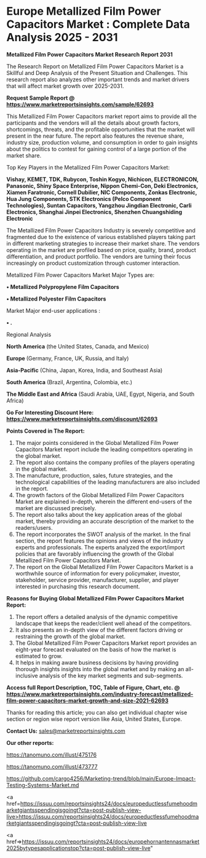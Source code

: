 # Europe Metallized Film Power Capacitors Market : Complete Data Analysis 2025 - 2031

<strong>Metallized Film Power Capacitors Market Research Report 2031</strong>

The Research Report on Metallized Film Power Capacitors Market is a Skillful and Deep Analysis of the Present Situation and Challenges. This research report also analyzes other important trends and market drivers that will affect market growth over 2025-2031.

<strong>Request Sample Report @ <a href=https://www.marketreportsinsights.com/sample/62693>https://www.marketreportsinsights.com/sample/62693</a></strong>

This Metallized Film Power Capacitors market report aims to provide all the participants and the vendors will all the details about growth factors, shortcomings, threats, and the profitable opportunities that the market will present in the near future. The report also features the revenue share, industry size, production volume, and consumption in order to gain insights about the politics to contest for gaining control of a large portion of the market share.

Top Key Players in the Metallized Film Power Capacitors Market:

<strong>Vishay, KEMET, TDK, Rubycon, Toshin Kogyo, Nichicon, ELECTRONICON, Panasonic, Shiny Space Enterprise, Nippon Chemi-Con, Deki Electronics, Xiamen Faratronic, Cornell Dubilier, NIC Components, Zonkas Electronic, Hua Jung Components, STK Electronics (Pelco Component Technologies), Suntan Capacitors, Yangzhou Jingdian Electronic, Carli Electronics, Shanghai Jinpei Electronics, Shenzhen Chuangshiding Electronic</strong>

The Metallized Film Power Capacitors Industry is severely competitive and fragmented due to the existence of various established players taking part in different marketing strategies to increase their market share. The vendors operating in the market are profiled based on price, quality, brand, product differentiation, and product portfolio. The vendors are turning their focus increasingly on product customization through customer interaction.

Metallized Film Power Capacitors Market Major Types are:

<strong>• Metallized Polypropylene Film Capacitors

• Metallized Polyester Film Capacitors</strong>

Market Major end-user applications :

<strong>• .</strong>

Regional Analysis

</u><strong><b>North America</b></strong> (the United States, Canada, and Mexico)

<strong><b>Europe </b></strong>(Germany, France, UK, Russia, and Italy)

<strong><b>Asia-Pacific</b></strong> (China, Japan, Korea, India, and Southeast Asia)

<strong><b>South America</b></strong> (Brazil, Argentina, Colombia, etc.)

<strong><b>The Middle East and Africa</b></strong> (Saudi Arabia, UAE, Egypt, Nigeria, and South Africa)

<strong>Go For Interesting Discount Here: <a href=https://www.marketreportsinsights.com/discount/62693>https://www.marketreportsinsights.com/discount/62693</a></strong>

<strong>Points Covered in The Report:</strong>
<ol>
  <li>The major points considered in the Global Metallized Film Power Capacitors Market report include the leading competitors operating in the global market.</li>
  <li>The report also contains the company profiles of the players operating in the global market.</li>
  <li>The manufacture, production, sales, future strategies, and the technological capabilities of the leading manufacturers are also included in the report.</li>
  <li>The growth factors of the Global Metallized Film Power Capacitors Market are explained in-depth, wherein the different end-users of the market are discussed precisely.</li>
  <li>The report also talks about the key application areas of the global market, thereby providing an accurate description of the market to the readers/users.</li>
  <li>The report incorporates the SWOT analysis of the market. In the final section, the report features the opinions and views of the industry experts and professionals. The experts analyzed the export/import policies that are favorably influencing the growth of the Global Metallized Film Power Capacitors Market.</li>
  <li>The report on the Global Metallized Film Power Capacitors Market is a worthwhile source of information for every policymaker, investor, stakeholder, service provider, manufacturer, supplier, and player interested in purchasing this research document.</li>
</ol>
<strong>Reasons for Buying Global Metallized Film Power Capacitors Market Report:</strong>

<ol>
  <li>The report offers a detailed analysis of the dynamic competitive landscape that keeps the reader/client well ahead of the competitors.</li>
  <li>It also presents an in-depth view of the different factors driving or restraining the growth of the global market.</li>
  <li>The Global Metallized Film Power Capacitors Market report provides an eight-year forecast evaluated on the basis of how the market is estimated to grow.</li>
  <li>It helps in making aware business decisions by having providing thorough insights insights into the global market and by making an all-inclusive analysis of the key market segments and sub-segments.</li>
</ol>
<strong>Access full Report Description, TOC, Table of Figure, Chart, etc. @ <a href=https://www.marketreportsinsights.com/industry-forecast/metallized-film-power-capacitors-market-growth-and-size-2021-62693>https://www.marketreportsinsights.com/industry-forecast/metallized-film-power-capacitors-market-growth-and-size-2021-62693</a></strong>


Thanks for reading this article; you can also get individual chapter wise section or region wise report version like Asia, United States, Europe.

<strong>Contact Us:</strong>
sales@marketreportsinsights.com

<strong>Our other reports:</strong>

<a href=https://tanomuno.com/illust/475176>https://tanomuno.com/illust/475176</a>

<a href=https://tanomuno.com/illust/473777>https://tanomuno.com/illust/473777</a>

<a href=https://github.com/cargo4256/Marketing-trend/blob/main/Europe-Impact-Testing-Systems-Market.md>https://github.com/cargo4256/Marketing-trend/blob/main/Europe-Impact-Testing-Systems-Market.md</a>

<a href=https://issuu.com/reportsinsights24/docs/europeductlessfumehoodmarketgiantsspendingisgoingt?cta=post-publish-view-live>https://issuu.com/reportsinsights24/docs/europeductlessfumehoodmarketgiantsspendingisgoingt?cta=post-publish-view-live</a>

<a href=>https://issuu.com/reportsinsights24/docs/europehornantennasmarket2025bytypesapplicationstop?cta=post-publish-view-live</a>"
